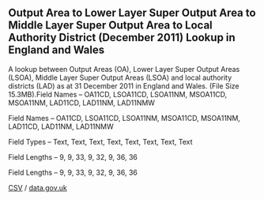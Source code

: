 ## Output Area to Lower Layer Super Output Area to Middle Layer Super Output Area to Local Authority District (December 2011) Lookup in England and Wales

A lookup between Output Areas (OA), Lower Layer Super Output Areas (LSOA), Middle Layer Super Output Areas (LSOA) and local authority districts (LAD) as at 31 December 2011 in England and Wales. (File Size 15.3MB).Field Names – OA11CD, LSOA11CD, LSOA11NM, MSOA11CD, MSOA11NM, LAD11CD, LAD11NM, LAD11NMW

Field Names – OA11CD, LSOA11CD, LSOA11NM, MSOA11CD, MSOA11NM, LAD11CD, LAD11NM, LAD11NMW

Field Types – Text, Text, Text,
Text, Text, Text, Text, Text

Field Lengths – 9, 9, 33, 9, 32, 9, 36, 36

Field Lengths – 9, 9, 33, 9, 32, 9, 36, 36

[CSV](../csv/230.csv) / [data.gov.uk](https://data.gov.uk/dataset/d1531a11-ce7f-4d98-859e-1f2bdc76c2c2/output-area-to-lower-layer-super-output-area-to-middle-layer-super-output-area-to-local-authority-district-december-2011-lookup-in-england-and-wales)


